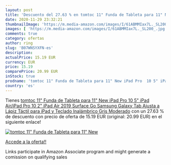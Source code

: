 ```yaml
---
layout: post
title: 'Descuento del 27.63 % en tomtoc 11" Funda de Tableta para 11" New'
date: 2020-11-29 23:32:21
thumbnailImage: 'https://m.media-amazon.com/images/I/61ABMMIax7L._SL200_.jpg'
images: [ 'https://m.media-amazon.com/images/I/61ABMMIax7L._SL200_.jpg' ]
comments: true
category: ofertas
author: ring
slug: 'B07WNSYXFN-es'
description:
actualPrice: 15.19 EUR
currency: EUR
price: 15.19
comparePrice: 20.99 EUR
inStock: true
prodname: 'tomtoc 11" Funda de Tableta para 11" New iPad Pro  10 5" iPad Air/iPad Pro  10 2" iPad Air 2019  Surface Go  Samsung Galaxy Tab  Ajusta a Lápiz Táctil para iPad y Teclado Inalámbrico  Gris Moderado'
country: 'es'
---
```


Tienes [tomtoc 11" Funda de Tableta para 11" New iPad Pro  10 5" iPad Air/iPad Pro  10 2" iPad Air 2019  Surface Go  Samsung Galaxy Tab  Ajusta a Lápiz Táctil para iPad y Teclado Inalámbrico  Gris Moderado](https://www.amazon.es/dp/B07WNSYXFN/?tag=tolees-21) con un 27.63 % de descuento con precio de oferta de 15.19 EUR (original: 20.99 EUR) en el siguiente enlace!

[![tomtoc 11" Funda de Tableta para 11" New](https://m.media-amazon.com/images/I/61ABMMIax7L._SL200_.jpg)](https://www.amazon.es/dp/B07WNSYXFN/?tag=tolees-21)

[Accede a la oferta!!](https://www.amazon.es/dp/B07WNSYXFN/?tag=tolees-21)

Links participate in Amazon Associate program and might generate a comission on qualifying sales


